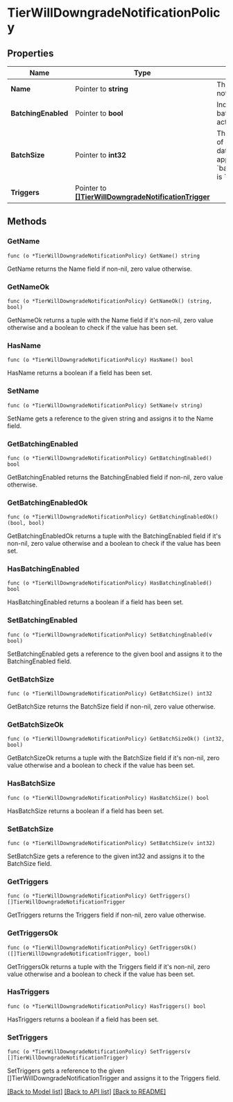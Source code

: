 # TierWillDowngradeNotificationPolicy

## Properties

Name | Type | Description | Notes
------------ | ------------- | ------------- | -------------
**Name** | Pointer to **string** | The name of the notification. | 
**BatchingEnabled** | Pointer to **bool** | Indicates whether batching is activated. | [optional] [default to true]
**BatchSize** | Pointer to **int32** | The required size of each batch of data. This value applies only when &#x60;batchingEnabled&#x60; is &#x60;true&#x60;. | [optional] 
**Triggers** | Pointer to [**[]TierWillDowngradeNotificationTrigger**](TierWillDowngradeNotificationTrigger.md) |  | 

## Methods

### GetName

`func (o *TierWillDowngradeNotificationPolicy) GetName() string`

GetName returns the Name field if non-nil, zero value otherwise.

### GetNameOk

`func (o *TierWillDowngradeNotificationPolicy) GetNameOk() (string, bool)`

GetNameOk returns a tuple with the Name field if it's non-nil, zero value otherwise
and a boolean to check if the value has been set.

### HasName

`func (o *TierWillDowngradeNotificationPolicy) HasName() bool`

HasName returns a boolean if a field has been set.

### SetName

`func (o *TierWillDowngradeNotificationPolicy) SetName(v string)`

SetName gets a reference to the given string and assigns it to the Name field.

### GetBatchingEnabled

`func (o *TierWillDowngradeNotificationPolicy) GetBatchingEnabled() bool`

GetBatchingEnabled returns the BatchingEnabled field if non-nil, zero value otherwise.

### GetBatchingEnabledOk

`func (o *TierWillDowngradeNotificationPolicy) GetBatchingEnabledOk() (bool, bool)`

GetBatchingEnabledOk returns a tuple with the BatchingEnabled field if it's non-nil, zero value otherwise
and a boolean to check if the value has been set.

### HasBatchingEnabled

`func (o *TierWillDowngradeNotificationPolicy) HasBatchingEnabled() bool`

HasBatchingEnabled returns a boolean if a field has been set.

### SetBatchingEnabled

`func (o *TierWillDowngradeNotificationPolicy) SetBatchingEnabled(v bool)`

SetBatchingEnabled gets a reference to the given bool and assigns it to the BatchingEnabled field.

### GetBatchSize

`func (o *TierWillDowngradeNotificationPolicy) GetBatchSize() int32`

GetBatchSize returns the BatchSize field if non-nil, zero value otherwise.

### GetBatchSizeOk

`func (o *TierWillDowngradeNotificationPolicy) GetBatchSizeOk() (int32, bool)`

GetBatchSizeOk returns a tuple with the BatchSize field if it's non-nil, zero value otherwise
and a boolean to check if the value has been set.

### HasBatchSize

`func (o *TierWillDowngradeNotificationPolicy) HasBatchSize() bool`

HasBatchSize returns a boolean if a field has been set.

### SetBatchSize

`func (o *TierWillDowngradeNotificationPolicy) SetBatchSize(v int32)`

SetBatchSize gets a reference to the given int32 and assigns it to the BatchSize field.

### GetTriggers

`func (o *TierWillDowngradeNotificationPolicy) GetTriggers() []TierWillDowngradeNotificationTrigger`

GetTriggers returns the Triggers field if non-nil, zero value otherwise.

### GetTriggersOk

`func (o *TierWillDowngradeNotificationPolicy) GetTriggersOk() ([]TierWillDowngradeNotificationTrigger, bool)`

GetTriggersOk returns a tuple with the Triggers field if it's non-nil, zero value otherwise
and a boolean to check if the value has been set.

### HasTriggers

`func (o *TierWillDowngradeNotificationPolicy) HasTriggers() bool`

HasTriggers returns a boolean if a field has been set.

### SetTriggers

`func (o *TierWillDowngradeNotificationPolicy) SetTriggers(v []TierWillDowngradeNotificationTrigger)`

SetTriggers gets a reference to the given []TierWillDowngradeNotificationTrigger and assigns it to the Triggers field.


[[Back to Model list]](../README.md#documentation-for-models) [[Back to API list]](../README.md#documentation-for-api-endpoints) [[Back to README]](../README.md)


